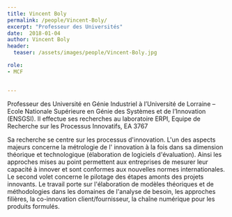 ```yaml
---
title: Vincent Boly
permalink: /people/Vincent-Boly/
excerpt: "Professeur des Universités"
date:  2018-01-04
author: Vincent Boly
header:
  teaser: /assets/images/people/Vincent-Boly.jpg

role:
- MCF


---
```



Professeur des Université en Génie Industriel à l’Université de Lorraine – Ecole Nationale Supérieure en Génie des Systèmes et de l’Innovation (ENSGSI). Il effectue ses recherches au laboratoire ERPI, Equipe de Recherche sur les Processus Innovatifs, EA 3767

Sa recherche se centre sur les processus d'innovation. L'un des aspects majeurs concerne la métrologie de l' innovation à la fois dans sa dimension théorique et technologique (élaboration de logiciels d'évaluation). Ainsi les approches mises au point permettent aux entreprises de mesurer leur capacité à innover et sont conformes aux nouvelles normes internationales. Le second volet concerne le pilotage des étapes amonts des projets innovants. Le travail porte sur l'élaboration de modèles théoriques et de méthodologies dans les domaines de l'analyse de besoin, les approches filières, la co-innovation client/fournisseur, la chaîne numérique pour les produits formulés. 
